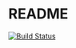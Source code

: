 # README

[![Build Status](https://travis-ci.org/subzekt/rails-react-mui.svg)](https://travis-ci.org/subzekt/rails-react-mui.svg)
